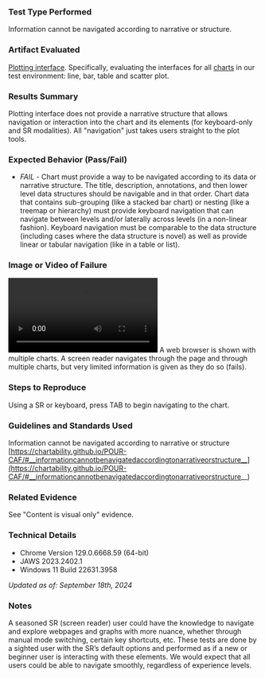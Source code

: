 ### Test Type Performed
Information cannot be navigated according to narrative or structure.  

### Artifact Evaluated
[Plotting interface](https://docs.bokeh.org/en/latest/docs/user_guide/basic.html#ug-basic). Specifically, evaluating the interfaces for all [charts](https://quansight-labs.github.io/bokeh-a11y-audit/#_ts1723552414769) in our test environment: line, bar, table and scatter plot.

### Results Summary
Plotting interface does not provide a narrative structure that allows navigation or interaction into the chart and its elements (for keyboard-only and SR modalities). All "navigation" just takes users straight to the plot tools. 

### Expected Behavior (Pass/Fail)
- *FAIL* - Chart must provide a way to be navigated according to its data or narrative structure. The title, description, annotations, and then lower level data structures should be navigable and in that order. Chart data that contains sub-grouping (like a stacked bar chart) or nesting (like a treemap or hierarchy) must provide keyboard navigation that can navigate between levels and/or laterally across levels (in a non-linear fashion). Keyboard navigation must be comparable to the data structure (including cases where the data structure is novel) as well as provide linear or tabular navigation (like in a table or list).

### Image or Video of Failure 
<video controls src="./assets/plotting-interface_visual-only.mp4" title="Plotting-interface_Visual-only"></video>
A web browser is shown with multiple charts. A screen reader navigates through the page and through multiple charts, but very limited information is given as they do so (fails).

### Steps to Reproduce
Using a SR or keyboard, press TAB to begin navigating to the chart.

### Guidelines and Standards Used
Information cannot be navigated according to narrative or structure [https://chartability.github.io/POUR-CAF/#__informationcannotbenavigatedaccordingtonarrativeorstructure__](https://chartability.github.io/POUR-CAF/#__informationcannotbenavigatedaccordingtonarrativeorstructure__)

### Related Evidence
See "Content is visual only" evidence.

<!-- ### Known or Documented Issues
(If there is already a github issue created for this test or a related test, it will be listed here.) -->

### Technical Details
- Chrome Version 129.0.6668.59 (64-bit)
- JAWS 2023.2402.1 
- Windows 11 Build 22631.3958

*Updated as of: September 18th, 2024*

### Notes
A seasoned SR (screen reader) user could have the knowledge to navigate and explore webpages and graphs with more nuance, whether through manual mode switching, certain key shortcuts, etc. These tests are done by a sighted user with the SR’s default options and performed as if a new or beginner user is interacting with these elements. We would expect that all users could be able to navigate smoothly, regardless of experience levels.
